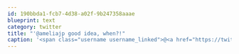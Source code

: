 ```yaml
---
id: 190bbda1-fcb7-4d38-a02f-9b247358aaae
blueprint: text
category: twitter
title: "'@ameliajp good idea, when?!"
caption: '<span class="username username_linked">@<a href="https://twitter.com/ameliajp" title="Amelia Pothoven">ameliajp</a></span> good idea, when?!'
---
```

